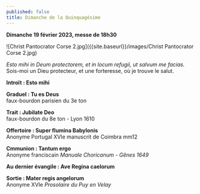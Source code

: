 ```yaml
---
published: false
title: Dimanche de la Quinquagésime
---
```

**Dimanche 19 février 2023, messe de 18h30**

![Christ Pantocrator Corse 2.jpg]({{site.baseurl}}/images/Christ Pantocrator Corse 2.jpg)

*Esto mihi in Deum protectorem, et in locum refugii, ut salvum me facias.*  
Sois-moi un Dieu protecteur, et une forteresse, où je trouve le salut.

**Introït : Esto mihi**

**Graduel : Tu es Deus**  
faux-bourdon parisien du 3e ton

**Trait : Jubilate Deo**  
faux-bourdon du 8e ton - Lyon 1610

**Offertoire : Super flumina Babylonis**  
Anonyme Portugal XVIe manuscrit de Coimbra mm12

**Cmmunion : Tantum ergo**  
Anonyme franciscain *Manuale Choricanum - Gênes 1649*

**Au dernier évangile : Ave Regina caelorum**

**Sortie : Mater regis angelorum**  
Anonyme XVIe *Prosolaire du Puy en Velay*